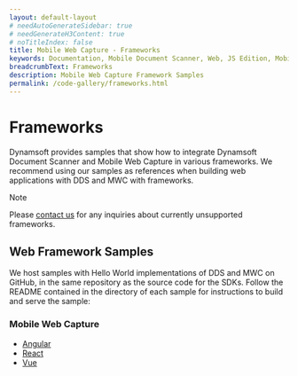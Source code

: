 ```yaml
---
layout: default-layout
# needAutoGenerateSidebar: true
# needGenerateH3Content: true
# noTitleIndex: false
title: Mobile Web Capture - Frameworks
keywords: Documentation, Mobile Document Scanner, Web, JS Edition, Mobile Web Capture, frameworks, web frameworks, angular, vue, react
breadcrumbText: Frameworks
description: Mobile Web Capture Framework Samples
permalink: /code-gallery/frameworks.html
---
```


# Frameworks

Dynamsoft provides samples that show how to integrate Dynamsoft Document Scanner and Mobile Web Capture in various frameworks. We recommend using our samples as references when building web applications with DDS and MWC with frameworks.

> [!NOTE]
> Please [contact us](https://www.dynamsoft.com/company/contact/) for any inquiries about currently unsupported frameworks.

## Web Framework Samples

We host samples with Hello World implementations of DDS and MWC on GitHub, in the same repository as the source code for the SDKs. Follow the README contained in the directory of each sample for instructions to build and serve the sample:

### Mobile Web Capture

- [Angular](https://github.com/Dynamsoft/mobile-web-capture/tree/master/samples/frameworks/angular)
- [React](https://github.com/Dynamsoft/mobile-web-capture/tree/master/samples/frameworks/react-hooks)
- [Vue](https://github.com/Dynamsoft/mobile-web-capture/tree/master/samples/frameworks/vue)
